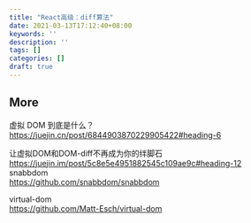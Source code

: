 ```yaml
---
title: "React高级：diff算法"
date: 2021-03-13T17:12:40+08:00
keywords: ''
description: ''
tags: []
categories: []
draft: true
---
```



## More 

虚拟 DOM 到底是什么？    
https://juejin.cn/post/6844903870229905422#heading-6   

让虚拟DOM和DOM-diff不再成为你的绊脚石  
https://juejin.im/post/5c8e5e4951882545c109ae9c#heading-12  
snabbdom      
https://github.com/snabbdom/snabbdom  

virtual-dom       
https://github.com/Matt-Esch/virtual-dom  
